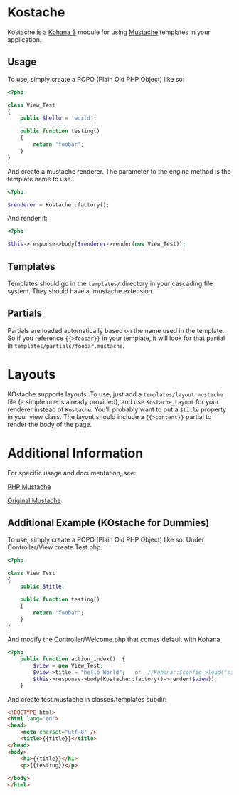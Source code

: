 # Kostache

Kostache is a [Kohana 3](https://github.com/kohana/kohana) module for using [Mustache](http://mustache.github.com/) templates in your application.

## Usage

To use, simply create a POPO (Plain Old PHP Object) like so:

```php
<?php

class View_Test
{
	public $hello = 'world';

	public function testing()
	{
		return 'foobar';
	}
}
```

And create a mustache renderer. The parameter to the engine method is the template name to use.

```php
<?php

$renderer = Kostache::factory();
```

And render it:

```php
<?php

$this->response->body($renderer->render(new View_Test));
```

## Templates

Templates should go in the `templates/` directory in your cascading file system. They should have a .mustache extension.

## Partials

Partials are loaded automatically based on the name used in the template. So if you reference `{{>foobar}}` in your template, it will look for that partial in `templates/partials/foobar.mustache`.

# Layouts

KOstache supports layouts. To use, just add a `templates/layout.mustache` file (a simple one is already provided), and use `Kostache_Layout` for your renderer instead of `Kostache`. You'll probably want to put a `$title` property in your view class. The layout should include a `{{>content}}` partial to render the body of the page.

# Additional Information

For specific usage and documentation, see:

[PHP Mustache](http://github.com/bobthecow/mustache.php)

[Original Mustache](http://mustache.github.com/)

## Additional Example (KOstache for Dummies)

To use, simply create a POPO (Plain Old PHP Object) like so:  Under Controller/View create Test.php.

```php
<?php

class View_Test
{
	public $title;

	public function testing()
	{
		return 'foobar';
	}
}
```

And modify the Controller/Welcome.php that comes default with Kohana.

```php
<?php
	public function action_index()	{
		$view = new View_Test;
		$view->title = "hello World";   or  //Kohana::$config->load("site.title");
		$this->response->body(Kostache::factory()->render($view));
	}
```

And create test.mustache in classes/templates subdir:

```html
<!DOCTYPE html>
<html lang="en">
<head>
    <meta charset="utf-8" />
    <title>{{title}}</title>
</head>
<body>
    <h1>{{title}}</h1>
    <p>{{testing}}</p>
    
</body>
</html>
```


